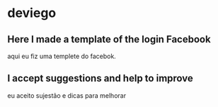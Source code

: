 # deviego  

<h2> Here I made a template of the login Facebook</h2>
  aqui eu fiz uma templete do facebok.
 
 <h2>I accept suggestions and help to improve</h2> 
  eu aceito sujestão e dicas para melhorar
